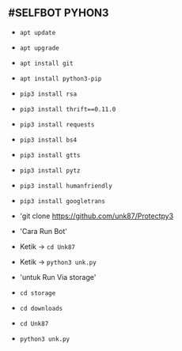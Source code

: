 #SELFBOT PYHON3
------
- `apt update`
- `apt upgrade`
- `apt install git`
- `apt install python3-pip`
- `pip3 install rsa`
- `pip3 install thrift==0.11.0`
- `pip3 install requests`
- `pip3 install bs4`
- `pip3 install gtts`
- `pip3 install pytz`
- `pip3 install humanfriendly`
- `pip3 install googletrans`
- 'git clone https://github.com/unk87/Protectpy3

- 'Cara Run Bot'
- Ketik -> `cd Unk87`
- Ketik -> `python3 unk.py`

- 'untuk Run Via storage'
- `cd storage`
- `cd downloads`
- `cd Unk87`
- `python3 unk.py`

